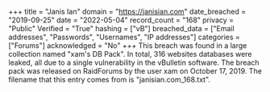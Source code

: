 +++
title = "Janis Ian"
domain = "https://janisian.com"
date_breached = "2019-09-25"
date = "2022-05-04"
record_count = "168"
privacy = "Public"
Verified = "True"
hashing = ["vB"]
breached_data = ["Email addresses", "Passwords", "Usernames", "IP addresses"]
categories = ["Forums"]
acknowledged = "No"
+++
This breach was found in a large collection named "xam's DB Pack". In total, 316 websites databases were leaked, all due to a single vulnerability in the vBulletin software. The breach pack was released on RaidForums by the user xam on October 17, 2019. The filename that this entry comes from is "janisian.com_168.txt".
